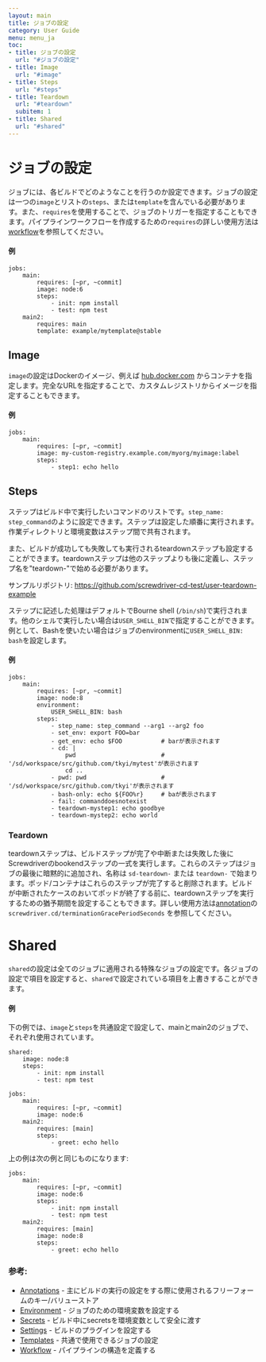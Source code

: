 ```yaml
---
layout: main
title: ジョブの設定
category: User Guide
menu: menu_ja
toc:
- title: ジョブの設定
  url: "#ジョブの設定"
- title: Image
  url: "#image"
- title: Steps
  url: "#steps"
- title: Teardown
  url: "#teardown"
  subitem: 1
- title: Shared
  url: "#shared"
---
```


# ジョブの設定

ジョブには、各ビルドでどのようなことを行うのか設定できます。ジョブの設定は一つの`image`とリストの`steps`、または`template`を含んでいる必要があります。また、`requires`を使用することで、ジョブのトリガーを指定することもできます。パイプラインワークフローを作成するための`requires`の詳しい使用方法は[workflow](./workflow)を参照してください。

#### 例

```
jobs:
    main:
        requires: [~pr, ~commit]
        image: node:6
        steps:
            - init: npm install
            - test: npm test
    main2:
        requires: main
        template: example/mytemplate@stable
```

## Image

`image`の設定はDockerのイメージ、例えば
 [hub.docker.com](https://hub.docker.com) からコンテナを指定します。完全なURLを指定することで、カスタムレジストリからイメージを指定することもできます。

#### 例

```
jobs:
    main:
        requires: [~pr, ~commit]
        image: my-custom-registry.example.com/myorg/myimage:label
        steps:
            - step1: echo hello
```

## Steps

ステップはビルド中で実行したいコマンドのリストです。`step_name: step_command`のように設定できます。ステップは設定した順番に実行されます。作業ディレクトリと環境変数はステップ間で共有されます。

また、ビルドが成功しても失敗しても実行されるteardownステップも設定することができます。teardownステップは他のステップよりも後に定義し、ステップ名を"teardown-"で始める必要があります。

サンプルリポジトリ: <https://github.com/screwdriver-cd-test/user-teardown-example>

ステップに記述した処理はデフォルトでBourne shell (`/bin/sh`)で実行されます。他のシェルで実行したい場合は`USER_SHELL_BIN`で指定することができます。例として、Bashを使いたい場合はジョブのenvironmentに`USER_SHELL_BIN: bash`を設定します。

#### 例

```
jobs:
    main:
        requires: [~pr, ~commit]
        image: node:8
        environment:
            USER_SHELL_BIN: bash
        steps:
            - step_name: step_command --arg1 --arg2 foo
            - set_env: export FOO=bar
            - get_env: echo $FOO           # barが表示されます
            - cd: |
                pwd                        # '/sd/workspace/src/github.com/tkyi/mytest'が表示されます
                cd ..
            - pwd: pwd                     # '/sd/workspace/src/github.com/tkyi'が表示されます
            - bash-only: echo ${FOO%r}     # baが表示されます
            - fail: commanddoesnotexist
            - teardown-mystep1: echo goodbye
            - teardown-mystep2: echo world
```

### Teardown
teardownステップは、ビルドステップが完了や中断または失敗した後にScrewdriverのbookendステップの一式を実行します。これらのステップはジョブの最後に暗黙的に追加され、名称は `sd-teardown-` または `teardown-` で始まります。ポッド/コンテナはこれらのステップが完了すると削除されます。ビルドが中断されたケースのおいてポッドが終了する前に、teardownステップを実行するための猶予期間を設定することもできます。詳しい使用方法は[annotation](/ja/user-guide/configuration/annotations)の `screwdriver.cd/terminationGracePeriodSeconds` を参照してください。

# Shared

`shared`の設定は全てのジョブに適用される特殊なジョブの設定です。各ジョブの設定で項目を設定すると、`shared`で設定されている項目を上書きすることができます。

#### 例

下の例では、`image`と`steps`を共通設定で設定して、mainとmain2のジョブで、それぞれ使用されています。

```
shared:
    image: node:8
    steps:
        - init: npm install
        - test: npm test

jobs:
    main:
        requires: [~pr, ~commit]
        image: node:6
    main2:
        requires: [main]
        steps:
            - greet: echo hello
```

上の例は次の例と同じものになります:

```
jobs:
    main:
        requires: [~pr, ~commit]
        image: node:6
        steps:
            - init: npm install
            - test: npm test
    main2:
        requires: [main]
        image: node:8
        steps:
            - greet: echo hello

```

### 参考:

- [Annotations](./annotations) - 主にビルドの実行の設定をする際に使用されるフリーフォームのキー/バリューストア
- [Environment](./environment) - ジョブのための環境変数を設定する
- [Secrets](./secrets) - ビルド中にsecretsを環境変数として安全に渡す
- [Settings](./settings) - ビルドのプラグインを設定する
- [Templates](../templates) - 共通で使用できるジョブの設定
- [Workflow](./workflow) - パイプラインの構造を定義する
